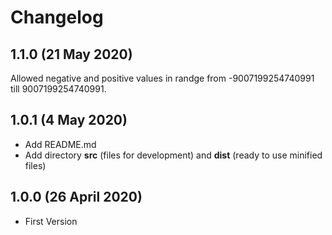 # Changelog

## 1.1.0 (21 May 2020)
Allowed negative and positive values in randge from -9007199254740991 till 9007199254740991.

## 1.0.1 (4 May 2020)
- Add README.md
- Add directory **src** (files for development) and **dist** (ready to use minified files)

## 1.0.0 (26 April 2020)
- First Version

